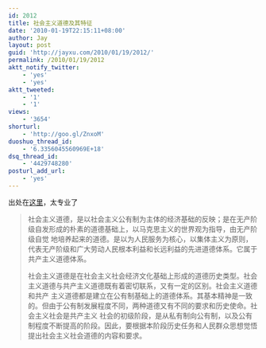 ```yaml
---
id: 2012
title: 社会主义道德及其特征
date: '2010-01-19T22:15:11+08:00'
author: Jay
layout: post
guid: 'http://jayxu.com/2010/01/19/2012/'
permalink: /2010/01/19/2012
aktt_notify_twitter:
    - 'yes'
    - 'yes'
aktt_tweeted:
    - '1'
    - '1'
views:
    - '3654'
shorturl:
    - 'http://goo.gl/ZnxoM'
duoshuo_thread_id:
    - '6.3356045560969E+18'
dsq_thread_id:
    - '4429748280'
posturl_add_url:
    - 'yes'
---
```


<!-- wp:paragraph -->
<p>出处在<a href="http://news.163.com/10/0115/08/5T2BSEM80001124J.html" target="_blank" rel="noopener">这里</a>，太专业了</p>
<!-- /wp:paragraph -->

<!-- wp:quote -->
<blockquote class="wp-block-quote"><!-- wp:paragraph -->
<p>社会主义道德，是以社会主义公有制为主体的经济基础的反映；是在无产阶级自发形成的朴素的道德基础上，以马克思主义的世界观为指导，由无产阶级自觉 地培养起来的道德。是以为人民服务为核心，以集体主义为原则，代表无产阶级和广大劳动人民根本利益和长远利益的先进道德体系。它属于共产主义道德体系。</p>
<!-- /wp:paragraph -->

<!-- wp:paragraph -->
<p>社会主义道德是在社会主义社会经济文化基础上形成的道德历史类型。社会主义道德与共产主义道德既有着密切联系，又有一定的区别。社会主义道德和共产 主义道德都是建立在公有制基础上的道德体系。其基本精神是一致的。但由于公有制发展程度不同，两种道德又有不同的要求和历史使命。社会主义社会是共产主义 社会的初级阶段，是从私有制向公有制，以及公有制程度不断提高的阶段。因此，要根据本阶段历史任务和人民群众思想觉悟提出社会主义社会道德的内容和要求。</p>
<!-- /wp:paragraph --></blockquote>
<!-- /wp:quote -->